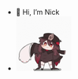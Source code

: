 - 👋 Hi, I’m Nick
- ![](https://github.com/NickGow295/NickGow295/blob/main/hu-tao-ghost.gif)
<!---
NickGow295/NickGow295 is a ✨ special ✨ repository because its `README.md` (this file) appears on your GitHub profile.
You can click the Preview link to take a look at your changes.
--->
